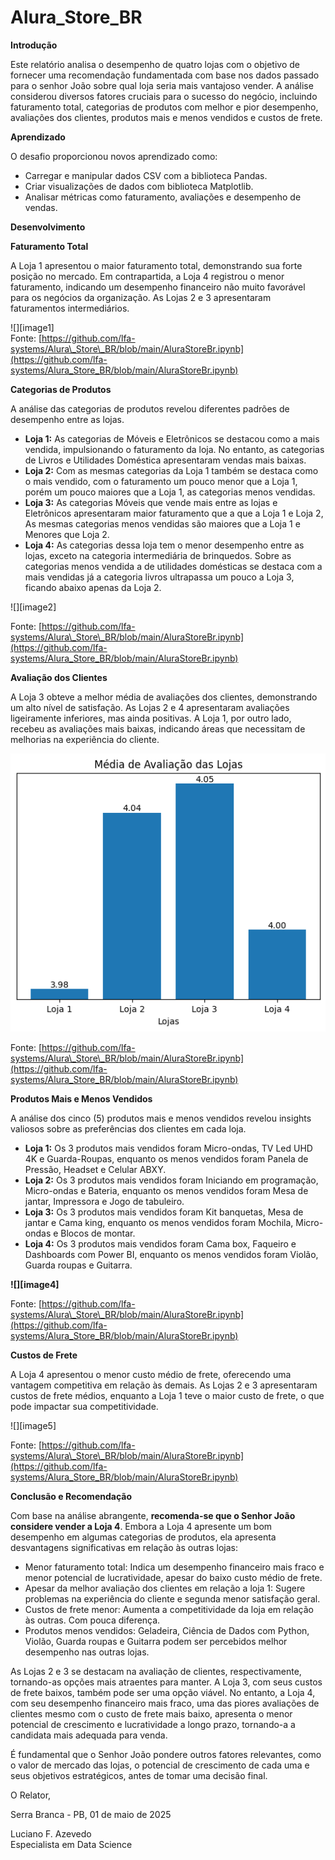 # Alura_Store_BR

**Introdução**

Este relatório analisa o desempenho de quatro lojas com o objetivo de fornecer uma recomendação fundamentada com base nos dados passado para o  senhor João sobre qual loja seria mais vantajoso vender. A análise considerou diversos fatores cruciais para o sucesso do negócio, incluindo faturamento total, categorias de produtos com melhor e pior desempenho, avaliações dos clientes, produtos mais e menos vendidos e custos de frete.

**Aprendizado**

O desafio proporcionou novos aprendizado como:

* Carregar e manipular dados CSV com a biblioteca Pandas.  
* Criar visualizações de dados com biblioteca Matplotlib.  
* Analisar métricas como faturamento, avaliações e desempenho de vendas.

**Desenvolvimento**

**Faturamento Total**

A Loja 1 apresentou o maior faturamento total, demonstrando sua forte posição no mercado. Em contrapartida, a Loja 4 registrou o menor faturamento, indicando um desempenho financeiro não muito favorável para os negócios da organização. As Lojas 2 e 3 apresentaram faturamentos intermediários.

![][image1]  
Fonte: [https://github.com/lfa-systems/Alura\_Store\_BR/blob/main/AluraStoreBr.ipynb](https://github.com/lfa-systems/Alura_Store_BR/blob/main/AluraStoreBr.ipynb)

**Categorias de Produtos**

A análise das categorias de produtos revelou diferentes padrões de desempenho entre as lojas.

* **Loja 1:** As categorias de Móveis e Eletrônicos se destacou como a mais vendida, impulsionando o faturamento da loja. No entanto, as categorias de Livros e Utilidades Doméstica apresentaram vendas mais baixas.  
* **Loja 2:** Com as mesmas categorias da Loja 1 também se destaca como o mais vendido, com o faturamento um pouco menor que a Loja 1, porém um pouco maiores que a Loja 1, as categorias menos vendidas.  
* **Loja 3:** As categorias Móveis que vende mais entre as lojas e Eletrônicos apresentaram maior faturamento que a que a Loja 1 e Loja 2, As mesmas categorias menos vendidas são maiores que a Loja 1 e Menores que Loja 2\.  
* **Loja 4:** As categorias dessa loja tem o menor desempenho entre as lojas, exceto na categoria intermediária de brinquedos. Sobre as categorias menos vendida a de  utilidades domésticas se destaca com a mais vendidas já a categoria livros ultrapassa um pouco a Loja 3, ficando abaixo apenas da Loja 2\.

![][image2]

Fonte: [https://github.com/lfa-systems/Alura\_Store\_BR/blob/main/AluraStoreBr.ipynb](https://github.com/lfa-systems/Alura_Store_BR/blob/main/AluraStoreBr.ipynb)

**Avaliação dos Clientes**

A Loja 3 obteve a melhor média de avaliações dos clientes, demonstrando um alto nível de satisfação. As Lojas 2 e 4 apresentaram avaliações ligeiramente inferiores, mas ainda positivas. A Loja 1, por outro lado, recebeu as avaliações mais baixas, indicando áreas que necessitam de melhorias na experiência do cliente.

![Avaliação dos Clientes](https://github.com/lfa-systems/Alura_Store_BR/blob/main/imagens/avaliacao.png)

Fonte: [https://github.com/lfa-systems/Alura\_Store\_BR/blob/main/AluraStoreBr.ipynb](https://github.com/lfa-systems/Alura_Store_BR/blob/main/AluraStoreBr.ipynb)

**Produtos Mais e Menos Vendidos**

A análise dos cinco (5) produtos mais e menos vendidos revelou insights valiosos sobre as preferências dos clientes em cada loja.

* **Loja 1:** Os 3 produtos mais vendidos foram Micro-ondas, TV Led UHD 4K e Guarda-Roupas, enquanto os menos vendidos foram Panela de Pressão, Headset e Celular ABXY.  
* **Loja 2:** Os 3 produtos mais vendidos foram Iniciando em programação, Micro-ondas e Bateria, enquanto os menos vendidos foram Mesa de jantar, Impressora e Jogo de tabuleiro.  
* **Loja 3:** Os 3 produtos mais vendidos foram Kit banquetas, Mesa de jantar e Cama king, enquanto os menos vendidos foram Mochila, Micro-ondas e Blocos de montar.  
* **Loja 4:** Os 3 produtos mais vendidos foram Cama box, Faqueiro e Dashboards com Power BI, enquanto os menos vendidos foram Violão, Guarda roupas e Guitarra.

**![][image4]**

Fonte: [https://github.com/lfa-systems/Alura\_Store\_BR/blob/main/AluraStoreBr.ipynb](https://github.com/lfa-systems/Alura_Store_BR/blob/main/AluraStoreBr.ipynb)

**Custos de Frete**

A Loja 4 apresentou o menor custo médio de frete, oferecendo uma vantagem competitiva em relação às demais. As Lojas 2 e 3 apresentaram custos de frete médios, enquanto a Loja 1 teve o maior custo de frete, o que pode impactar sua competitividade.

![][image5]

Fonte: [https://github.com/lfa-systems/Alura\_Store\_BR/blob/main/AluraStoreBr.ipynb](https://github.com/lfa-systems/Alura_Store_BR/blob/main/AluraStoreBr.ipynb)

**Conclusão e Recomendação**

Com base na análise abrangente, **recomenda-se que o Senhor João considere vender a Loja 4**. Embora a Loja 4 apresente um bom desempenho em algumas categorias de produtos, ela apresenta desvantagens significativas em relação às outras lojas:

* Menor faturamento total: Indica um desempenho financeiro mais fraco e menor potencial de lucratividade, apesar do baixo custo médio de frete.  
* Apesar da melhor avaliação dos clientes em relação a loja 1: Sugere problemas na experiência do cliente e segunda menor satisfação geral.  
* Custos de frete menor: Aumenta a competitividade da loja em relação às outras. Com pouca diferença.  
* Produtos menos vendidos: Geladeira, Ciência de Dados com Python, Violão, Guarda roupas e Guitarra podem ser percebidos melhor desempenho nas outras lojas.

As Lojas 2 e 3 se destacam na avaliação de clientes, respectivamente, tornando-as opções mais atraentes para manter. A Loja 3, com seus custos de frete baixos, também pode ser uma opção viável. No entanto, a Loja 4, com seu desempenho financeiro mais fraco, uma das piores avaliações de clientes mesmo com o custo de frete mais baixo, apresenta o menor potencial de crescimento e lucratividade a longo prazo, tornando-a a candidata mais adequada para venda.

É fundamental que o Senhor João pondere outros fatores relevantes, como o valor de mercado das lojas, o potencial de crescimento de cada uma e seus objetivos estratégicos, antes de tomar uma decisão final.

O Relator,

Serra Branca \- PB, 01 de maio de 2025

Luciano F. Azevedo  
Especialista em Data Science
